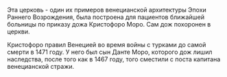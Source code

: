 Эта церковь - один их примеров венецианской архитектуры Эпохи Раннего Возрождения, была построена для пациентов ближайшей больницы по приказу дожа Кристофоро Моро. Сам дож похоронен в церкви.

Кристофоро правил Венецией во время войны с турками до самой смерти в 1471 году. У него был сын Данте Моро, которого дож лишил наследства, после того как в 1467 году, того сместили с поста капитана венецианской стражи.